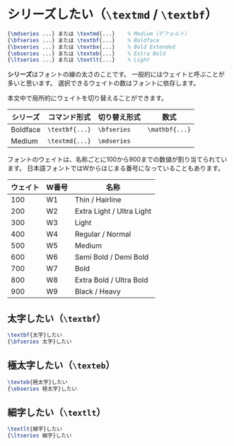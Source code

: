 # シリーズしたい（`\textmd` / `\textbf`）

```latex
{\mdseries ...} または \textmd{...}    % Medium（デフォルト）
{\bfseries ...} または \textbf{...}    % Boldface
{\bxseries ...} または \textbx{...}    % Bold Extended
{\ebseries ...} または \texteb{...}    % Extra Bold
{\ltseries ...} または \textlt{...}    % Light
```

**シリーズ**はフォントの線の太さのことです。
一般的にはウェイトと呼ぶことが多いと思います。
選択できるウェイトの数はフォントに依存します。

本文中で局所的にウェイトを切り替えることができます。

| シリーズ | コマンド形式 | 切り替え形式 | 数式 |
|---|---|---|---|
| Boldface | `\textbf{...}` | `\bfseries` | `\mathbf{...}` |
| Medium | `\textmd{...}` | `\mdseries` | |

フォントのウェイトは、名称ごとに100から900までの数値が割り当てられています。
日本語フォントではWからはじまる番号になっていることもあります。

| ウェイト | W番号 | 名称 |
|---|---|---|
| 100 | W1 | Thin / Hairline |
| 200 | W2 | Extra Light / Ultra Light |
| 300 | W3 | Light |
| 400 | W4 | Regular / Normal |
| 500 | W5 | Medium |
| 600 | W6 | Semi Bold / Demi Bold |
| 700 | W7 | Bold |
| 800 | W8 | Extra Bold / Ultra Bold |
| 900 | W9 | Black / Heavy |

## 太字したい（`\textbf`）

```latex
\textbf{太字}したい
{\bfseries 太字}したい
```

## 極太字したい（`\texteb`）

```latex
\texteb{極太字}したい
{\ebseries 極太字}したい
```

## 細字したい（`\textlt`）

```latex
\textlt{細字}したい
{\ltseries 細字}したい
```
